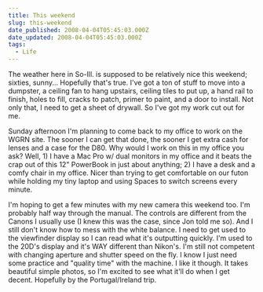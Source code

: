 ```yaml
---
title: This weekend
slug: this-weekend
date_published: 2008-04-04T05:45:03.000Z
date_updated: 2008-04-04T05:45:03.000Z
tags:
  - Life
---
```


The weather here in So-Ill. is supposed to be relatively nice this weekend; sixties, sunny... Hopefully that's true. I've got a ton of stuff to move into a dumpster, a ceiling fan to hang upstairs, ceiling tiles to put up, a hand rail to finish, holes to fill, cracks to patch, primer to paint, and a door to install. Not only that, I need to get a sheet of drywall. So I've got my work cut out for me.

Sunday afternoon I'm planning to come back to my office to work on the WGRN site. The sooner I can get that done, the sooner I get extra cash for lenses and a case for the D80. Why would I work on this in my office you ask? Well, 1) I have a Mac Pro w/ dual monitors in my office and it beats the crap out of this 12" PowerBook in just about anything; 2) I have a desk and a comfy chair in my office. Nicer than trying to get comfortable on our futon while holding my tiny laptop and using Spaces to switch screens every minute.

I'm hoping to get a few minutes with my new camera this weekend too. I'm probably half way through the manual. The controls are different from the Canons I usually use (I knew this was the case, since Jon told me so). And I still don't know how to mess with the white balance. I need to get used to the viewfinder display so I can read what it's outputting quickly. I'm used to the 20D's display and it's WAY different than Nikon's. I'm still not competent with changing aperture and shutter speed on the fly. I know I just need some practice and "quality time" with the machine. I like it though. It takes beautiful simple photos, so I'm excited to see what it'll do when I get decent. Hopefully by the Portugal/Ireland trip.
